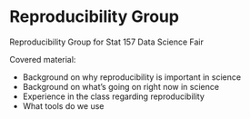 Reproducibility Group
====================

Reproducibility Group for Stat 157 Data Science Fair

Covered material:
* Background on why reproducibility is important in science
* Background on what’s going on right now in science
* Experience in the class regarding reproducibility
* What tools do we use 
